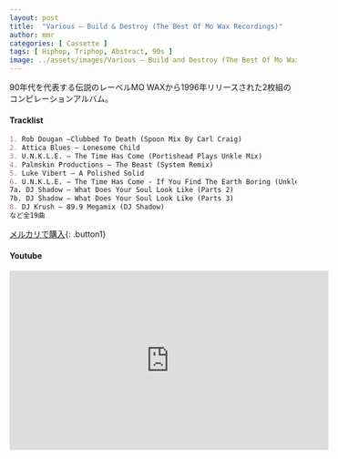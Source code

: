 ```yaml
---
layout: post
title:  "Various – Build & Destroy (The Best Of Mo Wax Recordings)"
author: mmr
categories: [ Cassette ]
tags: [ Hiphop, Triphop, Abstract, 90s ]
image: ../assets/images/Various – Build and Destroy (The Best Of Mo Wax Recordings).jpg
---
```


90年代を代表する伝説のレーベルMO WAXから1996年リリースされた2枚組のコンピレーションアルバム。

#### Tracklist
```md
1. Rob Dougan –Clubbed To Death (Spoon Mix By Carl Craig)
2. Attica Blues – Lonesome Child
3. U.N.K.L.E. – The Time Has Come (Portishead Plays Unkle Mix)
4. Palmskin Productions – The Beast (System Remix)
5. Luke Vibert – A Polished Solid
6. U.N.K.L.E. – The Time Has Come - If You Find The Earth Boring (Unkle Mix)
7a. DJ Shadow – What Does Your Soul Look Like (Parts 2)
7b. DJ Shadow – What Does Your Soul Look Like (Parts 3)
8. DJ Krush – 89.9 Megamix (DJ Shadow)
など全19曲
```

[メルカリで購入](https://jp.mercari.com/item/m44754932911?afid=6142608987){: .button1}

#### Youtube 
<iframe width="560" height="315" src="https://www.youtube.com/embed/YJr-_BeVBMw?si=xRs32hHfhXZ2-Plx" title="YouTube video player" frameborder="0" allow="accelerometer; autoplay; clipboard-write; encrypted-media; gyroscope; picture-in-picture; web-share" referrerpolicy="strict-origin-when-cross-origin" allowfullscreen></iframe>